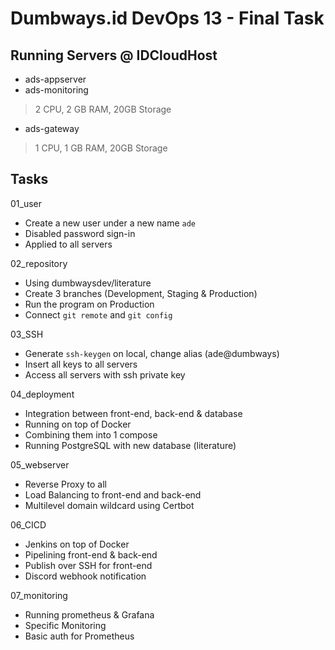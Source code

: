 # Dumbways.id DevOps 13 - Final Task

## Running Servers @ IDCloudHost
- ads-appserver
- ads-monitoring
> 2 CPU, 2 GB RAM, 20GB Storage

- ads-gateway
> 1 CPU, 1 GB RAM, 20GB Storage

## Tasks

01_user
- Create a new user under a new name `ade`
- Disabled password sign-in
- Applied to all servers

02_repository
- Using dumbwaysdev/literature
- Create 3 branches (Development, Staging & Production)
- Run the program on Production
- Connect `git remote` and `git config`

03_SSH
- Generate `ssh-keygen` on local, change alias (ade@dumbways)
- Insert all keys to all servers
- Access all servers with ssh private key

04_deployment
- Integration between front-end, back-end & database
- Running on top of Docker
- Combining them into 1 compose
- Running PostgreSQL with new database (literature)

05_webserver
- Reverse Proxy to all
- Load Balancing to front-end and back-end
- Multilevel domain wildcard using Certbot

06_CICD
- Jenkins on top of Docker
- Pipelining front-end & back-end
- Publish over SSH for front-end
- Discord webhook notification

07_monitoring
- Running prometheus & Grafana
- Specific Monitoring
- Basic auth for Prometheus
